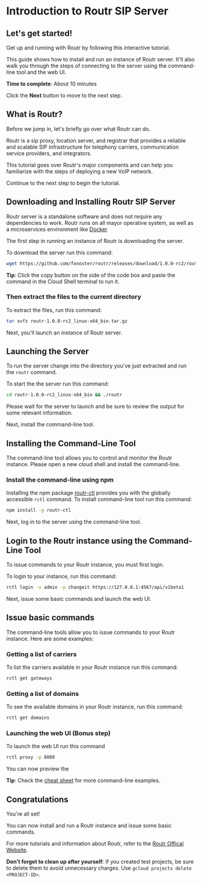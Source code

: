 # Introduction to Routr SIP Server

## Let's get started!

Get up and running with Routr by following this interactive tutorial.

This guide shows how to install and run an instance of Routr server. It'll also walk you through the steps of connecting to the server using the command-line tool and the web UI. 

**Time to complete**: About 10 minutes

Click the **Next** button to move to the next step.

## What is Routr?

Before we jump in, let's briefly go over what Routr can do.

Routr is a sip proxy, location server, and registrar that provides a reliable and scalable SIP infrastructure for telephony carriers, communication service providers, and integrators.

This tutorial goes over Routr's major components and can help you familiarize with the steps of deploying a new VoIP network.

Continue to the next step to begin the tutorial.

## Downloading and Installing Routr SIP Server

Routr server is a standalone software and does not require any dependencies to work. Routr runs on all mayor operative system, as well as a microservices environment like [Docker](https://www.docker.com/)

The first step in running an instance of Routr is downloading the server.

To download the server run this command:
```bash
wget https://github.com/fonoster/routr/releases/download/1.0.0-rc2/routr-1.0.0-rc2_linux-x64_bin.tar.gz
```

**Tip**: Click the copy button on the side of the code box and paste the command in the Cloud Shell terminal to run it.

### Then extract the files to the current directory

To extract the files, run this command:
```bash
tar xvfz routr-1.0.0-rc2_linux-x64_bin.tar.gz
```

Next, you'll launch an instance of Routr server.

## Launching the Server

To run the server change into the directory you've just extracted and run the `routr` command.

To start the the server run this command:
```bash
cd routr-1.0.0-rc2_linux-x64_bin && ./routr
```

<walkthrough-footnote>Please wait for the server to launch and be sure to review the output for some relevant information.</walkthrough-footnote>

Next, install the command-line tool.

## Installing the Command-Line Tool

The command-line tool allows you to control and monitor the Routr instance. Please open a new cloud shell and install the command-line.

<walkthrough-open-cloud-shell-button open-cloud-shell/>

### Install the command-line using npm

Installing the npm package [routr-ctl](https://www.npmjs.com/package/routr-ctl) provides you with the globally accessible `rctl` command. To install command-line tool run this command:
```bash
npm install -g routr-ctl
```

Next, log in to the server using the command-line tool.

## Login to the Routr instance using the Command-Line Tool

To issue commands to your Routr instance, you must first login.

To login to your instance, run this command:
```bash
rctl login -u admin -p changeit https://127.0.0.1:4567/api/v1beta1
```

Next, issue some basic commands and launch the web UI.

## Issue basic commands

The command-line tools allow you to issue commands to your Routr instance. Here are some examples:

### Getting a list of carriers

To list the carriers available in your Routr instance run this command:
```bash
rctl get gateways
```

### Getting a list of domains

To see the available domains in your Routr instance, run this command:
```bash
rctl get domains
```
### Launching the web UI (Bonus step)

To launch the web UI run this command
```bash
rctl proxy -p 8080
```

You can now preview the <walkthrough-spotlight-pointer spotlightId="devshell-web-preview-button" text="web UI"></walkthrough-spotlight-pointer>

**Tip**: Check the [cheat sheet](https://routr.io/docs/administration/cli/cheatsheet/) for more command-line examples.

## Congratulations

<walkthrough-conclusion-trophy></walkthrough-conclusion-trophy>

You're all set!

You can now install and run a Routr instance and issue some basic commands. 

For more tutorials and information about Routr, refer to the [Routr Offical Website](https://routr.io/docs).

**Don't forget to clean up after yourself**: If you created test projects, be sure to delete them to avoid unnecessary charges. Use `gcloud projects delete <PROJECT-ID>`.
